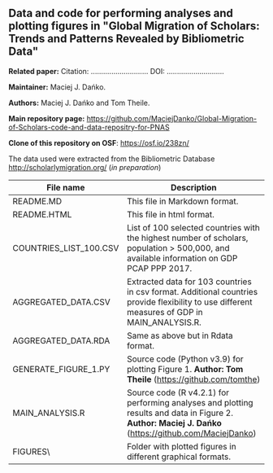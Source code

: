 ## Data and code for performing analyses and plotting figures in "Global Migration of Scholars: Trends and Patterns Revealed by Bibliometric Data"

**Related paper:** Citation: ............................ DOI: ............................

**Maintainer:** Maciej J. Dańko.

**Authors:** Maciej J. Dańko and Tom Theile.

**Main repository page:** <https://github.com/MaciejDanko/Global-Migration-of-Scholars-code-and-data-repositry-for-PNAS>

**Clone of this repository on OSF**: <https://osf.io/238zn/>

The data used were extracted from the Bibliometric Database <http://scholarlymigration.org/> (*in preparation*)

| File name              | Description                                                                                                                                                  |
|------------------------|--------------------------------------------------------------------------------------------------------------------------------------------------------------|
| README.MD              | This file in Markdown format.                                                                                                                                |
| README.HTML            | This file in html format.                                                                                                                                    |
| COUNTRIES_LIST_100.CSV | List of 100 selected countries with the highest number of scholars, population \> 500,000, and available information on GDP PCAP PPP 2017.                   |
| AGGREGATED_DATA.CSV    | Extracted data for 103 countries in csv format. Additional countries provide flexibility to use different measures of GDP in MAIN_ANALYSIS.R.                |
| AGGREGATED_DATA.RDA    | Same as above but in Rdata format.                                                                                                                           |
| GENERATE_FIGURE_1.PY   | Source code (Python v3.9) for plotting Figure 1. **Author:** **Tom Theile** (<https://github.com/tomthe>)                                                    |
| MAIN_ANALYSIS.R        | Source code (R v4.2.1) for performing analyses and plotting results and data in Figure 2. **Author:** **Maciej J. Dańko** (<https://github.com/MaciejDanko>) |
| FIGURES\\              | Folder with plotted figures in different graphical formats.                                                                                                  |

